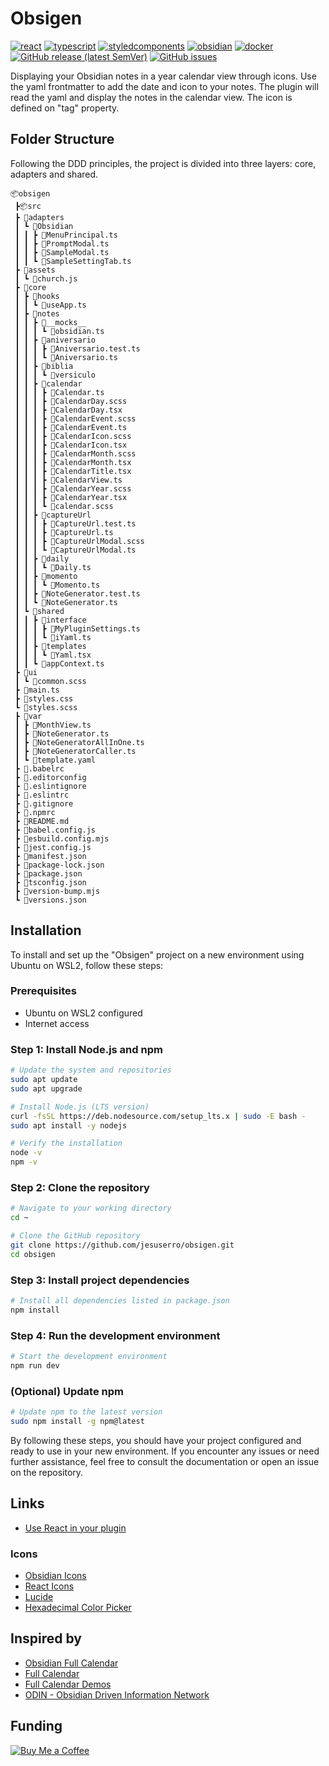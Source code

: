# Obsigen

[![react](https://img.shields.io/badge/React-61DBFB?style=for-the-badge&logo=react&logoColor=black)](https://reactjs.org/)
[![typescript](https://img.shields.io/badge/TypeScript-3178C6?style=for-the-badge&logo=typescript&logoColor=white)](https://www.typescriptlang.org/)
[![styledcomponents](https://img.shields.io/badge/styled_components-DB7093?style=for-the-badge&logo=styledcomponents&logoColor=white)](https://styled-components.com/)
[![obsidian](https://img.shields.io/badge/obsidian-7C3AED?style=for-the-badge&logo=obsidian&logoColor=white)](https://obsidian.md/)
[![docker](https://img.shields.io/badge/docker-2496ED?style=for-the-badge&logo=docker&logoColor=white)](https://www.docker.com/)
[![GitHub release (latest SemVer)](https://img.shields.io/github/v/release/jesuserro/obsigen?style=for-the-badge&sort=semver)](https://github.com/jesuserro/obsigen/releases/)
[![GitHub issues](https://img.shields.io/github/issues/jesuserro/obsigen?style=for-the-badge)](https://github.com/jesuserro/obsigen/issues/)

Displaying your Obsidian notes in a year calendar view through icons. 
Use the yaml frontmatter to add the date and icon to your notes. The plugin will read the yaml and display the notes in the calendar view. The icon is defined on "tag" property.

## Folder Structure

Following the DDD principles, the project is divided into three layers: core, adapters and shared.
```
📦obsigen
 ┣📦src
 ┣ 📂adapters
 ┃ ┗ 📂Obsidian
 ┃ ┃ ┣ 📜MenuPrincipal.ts
 ┃ ┃ ┣ 📜PromptModal.ts
 ┃ ┃ ┣ 📜SampleModal.ts
 ┃ ┃ ┗ 📜SampleSettingTab.ts
 ┣ 📂assets
 ┃ ┗ 📜church.js
 ┣ 📂core
 ┃ ┣ 📂hooks
 ┃ ┃ ┗ 📜useApp.ts
 ┃ ┣ 📂notes
 ┃ ┃ ┣ 📂__mocks__
 ┃ ┃ ┃ ┗ 📜obsidian.ts
 ┃ ┃ ┣ 📂aniversario
 ┃ ┃ ┃ ┣ 📜Aniversario.test.ts
 ┃ ┃ ┃ ┗ 📜Aniversario.ts
 ┃ ┃ ┣ 📂biblia
 ┃ ┃ ┃ ┗ 📂versiculo
 ┃ ┃ ┣ 📂calendar
 ┃ ┃ ┃ ┣ 📜Calendar.ts
 ┃ ┃ ┃ ┣ 📜CalendarDay.scss
 ┃ ┃ ┃ ┣ 📜CalendarDay.tsx
 ┃ ┃ ┃ ┣ 📜CalendarEvent.scss
 ┃ ┃ ┃ ┣ 📜CalendarEvent.ts
 ┃ ┃ ┃ ┣ 📜CalendarIcon.scss
 ┃ ┃ ┃ ┣ 📜CalendarIcon.tsx
 ┃ ┃ ┃ ┣ 📜CalendarMonth.scss
 ┃ ┃ ┃ ┣ 📜CalendarMonth.tsx
 ┃ ┃ ┃ ┣ 📜CalendarTitle.tsx
 ┃ ┃ ┃ ┣ 📜CalendarView.ts
 ┃ ┃ ┃ ┣ 📜CalendarYear.scss
 ┃ ┃ ┃ ┣ 📜CalendarYear.tsx
 ┃ ┃ ┃ ┗ 📜calendar.scss
 ┃ ┃ ┣ 📂captureUrl
 ┃ ┃ ┃ ┣ 📜CaptureUrl.test.ts
 ┃ ┃ ┃ ┣ 📜CaptureUrl.ts
 ┃ ┃ ┃ ┣ 📜CaptureUrlModal.scss
 ┃ ┃ ┃ ┗ 📜CaptureUrlModal.ts
 ┃ ┃ ┣ 📂daily
 ┃ ┃ ┃ ┗ 📜Daily.ts
 ┃ ┃ ┣ 📂momento
 ┃ ┃ ┃ ┗ 📜Momento.ts
 ┃ ┃ ┣ 📜NoteGenerator.test.ts
 ┃ ┃ ┗ 📜NoteGenerator.ts
 ┃ ┗ 📂shared
 ┃ ┃ ┣ 📂interface
 ┃ ┃ ┃ ┣ 📜MyPluginSettings.ts
 ┃ ┃ ┃ ┗ 📜iYaml.ts
 ┃ ┃ ┣ 📂templates
 ┃ ┃ ┃ ┗ 📜Yaml.tsx
 ┃ ┃ ┗ 📜appContext.ts
 ┣ 📂ui
 ┃ ┗ 📜common.scss
 ┣ 📜main.ts
 ┣ 📜styles.css
 ┗ 📜styles.scss
 ┣ 📂var
 ┃ ┣ 📜MonthView.ts
 ┃ ┣ 📜NoteGenerator.ts
 ┃ ┣ 📜NoteGeneratorAllInOne.ts
 ┃ ┣ 📜NoteGeneratorCaller.ts
 ┃ ┗ 📜template.yaml
 ┣ 📜.babelrc
 ┣ 📜.editorconfig
 ┣ 📜.eslintignore
 ┣ 📜.eslintrc
 ┣ 📜.gitignore
 ┣ 📜.npmrc
 ┣ 📜README.md
 ┣ 📜babel.config.js
 ┣ 📜esbuild.config.mjs
 ┣ 📜jest.config.js
 ┣ 📜manifest.json
 ┣ 📜package-lock.json
 ┣ 📜package.json
 ┣ 📜tsconfig.json
 ┣ 📜version-bump.mjs
 ┗ 📜versions.json
```

## Installation

To install and set up the "Obsigen" project on a new environment using Ubuntu on WSL2, follow these steps:

### Prerequisites

- Ubuntu on WSL2 configured
- Internet access

### Step 1: Install Node.js and npm

```bash
# Update the system and repositories
sudo apt update
sudo apt upgrade

# Install Node.js (LTS version)
curl -fsSL https://deb.nodesource.com/setup_lts.x | sudo -E bash -
sudo apt install -y nodejs

# Verify the installation
node -v
npm -v
```

### Step 2: Clone the repository

```bash
# Navigate to your working directory
cd ~

# Clone the GitHub repository
git clone https://github.com/jesuserro/obsigen.git
cd obsigen
```

### Step 3: Install project dependencies

```bash
# Install all dependencies listed in package.json
npm install
```

### Step 4: Run the development environment

```bash
# Start the development environment
npm run dev
```

### (Optional) Update npm

```bash
# Update npm to the latest version
sudo npm install -g npm@latest
```

By following these steps, you should have your project configured and ready to use in your new environment. If you encounter any issues or need further assistance, feel free to consult the documentation or open an issue on the repository.

## Links

- [Use React in your plugin](https://docs.obsidian.md/Plugins/Getting+started/Use+React+in+your+plugin)

### Icons

- [Obsidian Icons](https://docs.obsidian.md/Plugins/User+interface/Icons)
- [React Icons](https://react-icons.github.io/react-icons/)
- [Lucide](https://lucide.dev/icons/)
- [Hexadecimal Color Picker](https://www.google.com/search?q=hexadecimal+color+picker)

## Inspired by

- [Obsidian Full Calendar](https://github.com/davish/obsidian-full-calendar)
- [Full Calendar](https://github.com/fullcalendar/fullcalendar)
- [Full Calendar Demos](https://fullcalendar.io/demos)
- [ODIN - Obsidian Driven Information Network](https://github.com/memgraph/odin)

## Funding

[![Buy Me a Coffee](https://img.shields.io/badge/-Buy%20Me%20a%20Coffee-orange?style=flat&logo=buy-me-a-coffee&logoColor=white)](https://www.buymeacoffee.com/jesuserro)